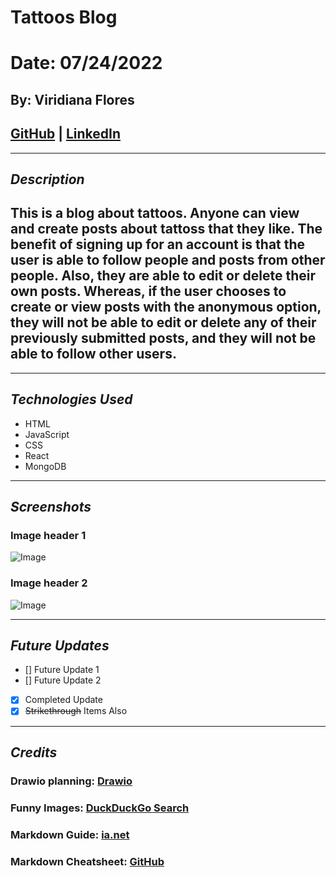 # Tattoos Blog
# Date: 07/24/2022
## By: Viridiana Flores
## [GitHub](https://github.com/ViryF) | [LinkedIn](https://www.linkedin.com/in/viridianaflores)
***
## ***Description***
## This is a blog about tattoos. Anyone can view and create posts about tattoss that they like. The benefit of signing up for an account is that the user is able to follow people and posts from other people. Also, they are able to edit or delete their own posts. Whereas, if the user chooses to create or view posts with the anonymous option, they will not be able to edit or delete any of their previously submitted posts, and they will not be able to follow other users.  
***
## ***Technologies Used***
* HTML
* JavaScript
* CSS
* React
* MongoDB
***
## ***Screenshots*** 
### **Image header 1**
![Image](URLHERE)
### **Image header 2**
![Image](URLHERE)
***
## ***Future Updates***
- [] Future Update 1
- [] Future Update 2
- [x] Completed Update
- [x] ~~Strikethrough~~ Items Also
***
## ***Credits***
### Drawio planning: [Drawio](https://app.diagrams.net/#G1HqBklZtCe_kpwsLqxldE1KGB0gkDRmSF)
### Funny Images: [DuckDuckGo Search](URLHERE)
### Markdown Guide: [ia.net](https://ia.net/writer/support/general/markdown-guide) 
### Markdown Cheatsheet: [GitHub](https://github.com/ViryF/u1_hw_markdown)